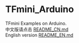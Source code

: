 # TFmini_Arduino
TFmini Examples on Arduino.  
中文版请点击 [README_CN.md](/README_CN.md)<br>
English version [README_EN.md](/README_EN.md)
